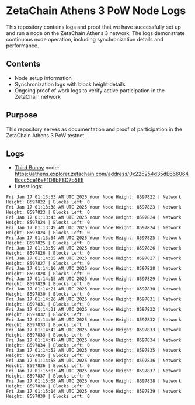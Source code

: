 # ZetaChain Athens 3 PoW Node Logs
This repository contains logs and proof that we have successfully set up and run a node on the ZetaChain Athens 3 network. The logs demonstrate continuous node operation, including synchronization details and performance.

## Contents
- Node setup information
- Synchronization logs with block height details
- Ongoing proof of work logs to verify active participation in the ZetaChain network

## Purpose
This repository serves as documentation and proof of participation in the ZetaChain Athens 3 PoW testnet.

## Logs

- [Third Bunny](https://thirdbunny.xyz/) node: https://athens.explorer.zetachain.com/address/0x225254d35dE666064Eccc5ce16eF1D8bF8D7b5EE
- Latest logs:
```
Fri Jan 17 01:13:33 AM UTC 2025 Your Node Height: 8597822 | Network Height: 8597822 | Blocks Left: 0
Fri Jan 17 01:13:38 AM UTC 2025 Your Node Height: 8597823 | Network Height: 8597823 | Blocks Left: 0
Fri Jan 17 01:13:43 AM UTC 2025 Your Node Height: 8597824 | Network Height: 8597824 | Blocks Left: 0
Fri Jan 17 01:13:49 AM UTC 2025 Your Node Height: 8597824 | Network Height: 8597824 | Blocks Left: 0
Fri Jan 17 01:13:54 AM UTC 2025 Your Node Height: 8597825 | Network Height: 8597825 | Blocks Left: 0
Fri Jan 17 01:13:59 AM UTC 2025 Your Node Height: 8597826 | Network Height: 8597826 | Blocks Left: 0
Fri Jan 17 01:14:05 AM UTC 2025 Your Node Height: 8597827 | Network Height: 8597827 | Blocks Left: 0
Fri Jan 17 01:14:10 AM UTC 2025 Your Node Height: 8597828 | Network Height: 8597828 | Blocks Left: 0
Fri Jan 17 01:14:15 AM UTC 2025 Your Node Height: 8597829 | Network Height: 8597829 | Blocks Left: 0
Fri Jan 17 01:14:21 AM UTC 2025 Your Node Height: 8597830 | Network Height: 8597830 | Blocks Left: 0
Fri Jan 17 01:14:26 AM UTC 2025 Your Node Height: 8597831 | Network Height: 8597831 | Blocks Left: 0
Fri Jan 17 01:14:31 AM UTC 2025 Your Node Height: 8597832 | Network Height: 8597832 | Blocks Left: 0
Fri Jan 17 01:14:36 AM UTC 2025 Your Node Height: 8597832 | Network Height: 8597833 | Blocks Left: 1
Fri Jan 17 01:14:42 AM UTC 2025 Your Node Height: 8597833 | Network Height: 8597833 | Blocks Left: 0
Fri Jan 17 01:14:47 AM UTC 2025 Your Node Height: 8597834 | Network Height: 8597834 | Blocks Left: 0
Fri Jan 17 01:14:52 AM UTC 2025 Your Node Height: 8597835 | Network Height: 8597835 | Blocks Left: 0
Fri Jan 17 01:14:58 AM UTC 2025 Your Node Height: 8597836 | Network Height: 8597836 | Blocks Left: 0
Fri Jan 17 01:15:03 AM UTC 2025 Your Node Height: 8597837 | Network Height: 8597837 | Blocks Left: 0
Fri Jan 17 01:15:08 AM UTC 2025 Your Node Height: 8597838 | Network Height: 8597838 | Blocks Left: 0
Fri Jan 17 01:15:14 AM UTC 2025 Your Node Height: 8597839 | Network Height: 8597839 | Blocks Left: 0
```
